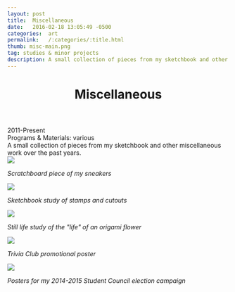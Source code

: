 ```yaml
---
layout: post
title:  Miscellaneous
date:   2016-02-18 13:05:49 -0500
categories:  art
permalink:   /:categories/:title.html
thumb: misc-main.png
tag: studies & minor projects
description: A small collection of pieces from my sketchbook and other miscellaneous work over the past years.
---
```


<div class="description">
	<header class="post-header">
    <h1 class="post-title" itemprop="name headline">Miscellaneous</h1>
  </header>
	<div class="details">
		2011-Present
		<br>
		Programs & Materials: various
		<br>
	</div>
A small collection of pieces from my sketchbook and other miscellaneous work over the past years.


</div>
<div class="images">
	<img src="http://orig08.deviantart.net/cee4/f/2014/060/b/0/sneaks_by_xexultau-d78gjfv.jpg">
	<p><em>Scratchboard piece of my sneakers</em></p>
	<img src="http://orig00.deviantart.net/1fe8/f/2016/083/4/4/cover_by_eexie-d9w9k82.jpg">
	<p><em>Sketchbook study of stamps and cutouts</em></p>
	<img src="http://orig00.deviantart.net/896e/f/2013/152/6/3/life_of_a_flower_by_xrabbii_luvx-d67giud.jpg">
	<p><em>Still life study of the "life" of an origami flower</em></p>
	<img src="http://other00.deviantart.net/daa2/o/2014/201/a/6/a6dfc077bbe5314db379ae4b5077f3aa.png">
	<p><em>Trivia Club promotional poster</em></p>
	<img src="http://orig11.deviantart.net/25f8/f/2015/203/4/8/3_by_eexie-d92c67y.png">
	<p><em>Posters for my 2014-2015 Student Council election campaign</em></p>
</div>

<!-- {% highlight ruby %}
def print_hi(name)
  puts "Hi, #{name}"
end
print_hi('Tom')
#=> prints 'Hi, Tom' to STDOUT.
{% endhighlight %} -->

